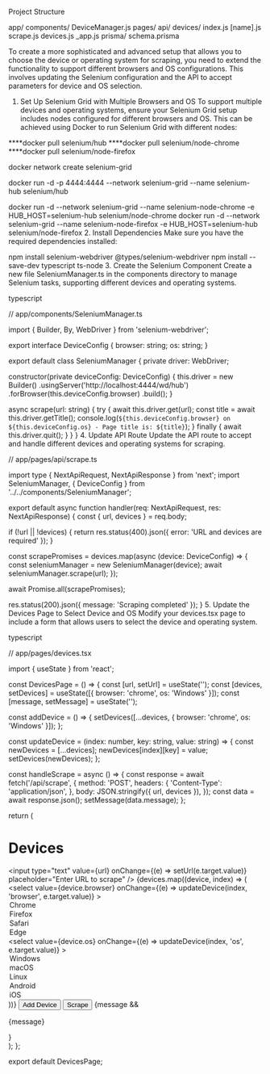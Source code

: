 
Project Structure

app/
  components/
    DeviceManager.js
  pages/
    api/
      devices/
        index.js
        [name].js
      scrape.js
    devices.js
    _app.js
  prisma/
    schema.prisma
 

 To create a more sophisticated and advanced setup that allows you to choose the device or operating system for scraping, you need to extend the functionality to support different browsers and OS configurations. This involves updating the Selenium configuration and the API to accept parameters for device and OS selection.

1. Set Up Selenium Grid with Multiple Browsers and OS
To support multiple devices and operating systems, ensure your Selenium Grid setup includes nodes configured for different browsers and OS. This can be achieved using Docker to run Selenium Grid with different nodes:


****docker pull selenium/hub
****docker pull selenium/node-chrome
****docker pull selenium/node-firefox

docker network create selenium-grid

docker run -d -p 4444:4444 --network selenium-grid --name selenium-hub selenium/hub

docker run -d --network selenium-grid --name selenium-node-chrome -e HUB_HOST=selenium-hub selenium/node-chrome
docker run -d --network selenium-grid --name selenium-node-firefox -e HUB_HOST=selenium-hub selenium/node-firefox
2. Install Dependencies
Make sure you have the required dependencies installed:


npm install selenium-webdriver @types/selenium-webdriver
npm install --save-dev typescript ts-node
3. Create the Selenium Component
Create a new file SeleniumManager.ts in the components directory to manage Selenium tasks, supporting different devices and operating systems.

typescript

// app/components/SeleniumManager.ts

import { Builder, By, WebDriver } from 'selenium-webdriver';

export interface DeviceConfig {
  browser: string;
  os: string;
}

export default class SeleniumManager {
  private driver: WebDriver;

  constructor(private deviceConfig: DeviceConfig) {
    this.driver = new Builder()
      .usingServer('http://localhost:4444/wd/hub')
      .forBrowser(this.deviceConfig.browser)
      .build();
  }

  async scrape(url: string) {
    try {
      await this.driver.get(url);
      const title = await this.driver.getTitle();
      console.log(`${this.deviceConfig.browser} on ${this.deviceConfig.os} - Page title is: ${title}`);
    } finally {
      await this.driver.quit();
    }
  }
}
4. Update API Route
Update the API route to accept and handle different devices and operating systems for scraping.


// app/pages/api/scrape.ts

import type { NextApiRequest, NextApiResponse } from 'next';
import SeleniumManager, { DeviceConfig } from '../../components/SeleniumManager';

export default async function handler(req: NextApiRequest, res: NextApiResponse) {
  const { url, devices } = req.body;

  if (!url || !devices) {
    return res.status(400).json({ error: 'URL and devices are required' });
  }

  const scrapePromises = devices.map(async (device: DeviceConfig) => {
    const seleniumManager = new SeleniumManager(device);
    await seleniumManager.scrape(url);
  });

  await Promise.all(scrapePromises);

  res.status(200).json({ message: 'Scraping completed' });
}
5. Update the Devices Page to Select Device and OS
Modify your devices.tsx page to include a form that allows users to select the device and operating system.

typescript

// app/pages/devices.tsx

import { useState } from 'react';

const DevicesPage = () => {
  const [url, setUrl] = useState('');
  const [devices, setDevices] = useState([{ browser: 'chrome', os: 'Windows' }]);
  const [message, setMessage] = useState('');

  const addDevice = () => {
    setDevices([...devices, { browser: 'chrome', os: 'Windows' }]);
  };

  const updateDevice = (index: number, key: string, value: string) => {
    const newDevices = [...devices];
    newDevices[index][key] = value;
    setDevices(newDevices);
  };

  const handleScrape = async () => {
    const response = await fetch('/api/scrape', {
      method: 'POST',
      headers: {
        'Content-Type': 'application/json',
      },
      body: JSON.stringify({ url, devices }),
    });
    const data = await response.json();
    setMessage(data.message);
  };

  return (
    <div>
      <h1>Devices</h1>
      <input
        type="text"
        value={url}
        onChange={(e) => setUrl(e.target.value)}
        placeholder="Enter URL to scrape"
      />
      {devices.map((device, index) => (
        <div key={index}>
          <select
            value={device.browser}
            onChange={(e) => updateDevice(index, 'browser', e.target.value)}
          >
            <option value="chrome">Chrome</option>
            <option value="firefox">Firefox</option>
            <option value="safari">Safari</option>
            <option value="edge">Edge</option>
          </select>
          <select
            value={device.os}
            onChange={(e) => updateDevice(index, 'os', e.target.value)}
          >
            <option value="Windows">Windows</option>
            <option value="macOS">macOS</option>
            <option value="Linux">Linux</option>
            <option value="Android">Android</option>
            <option value="iOS">iOS</option>
          </select>
        </div>
      ))}
      <button onClick={addDevice}>Add Device</button>
      <button onClick={handleScrape}>Scrape</button>
      {message && <p>{message}</p>}
    </div>
  );
};

export default DevicesPage;